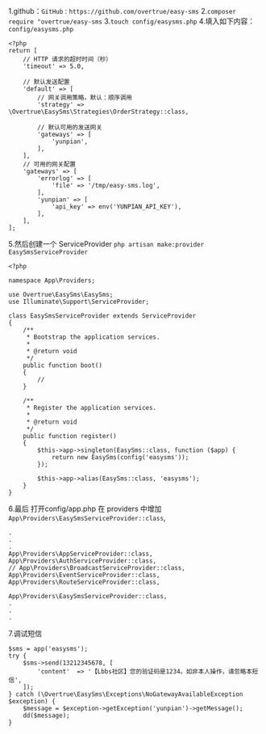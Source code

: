 1.github：`GitHub：https://github.com/overtrue/easy-sms`
2.`composer require "overtrue/easy-sms`
3.`touch config/easysms.php`
4.填入如下内容：`config/easysms.php`
```
<?php
return [
    // HTTP 请求的超时时间（秒）
    'timeout' => 5.0,

    // 默认发送配置
    'default' => [
        // 网关调用策略，默认：顺序调用
        'strategy' => \Overtrue\EasySms\Strategies\OrderStrategy::class,

        // 默认可用的发送网关
        'gateways' => [
            'yunpian',
        ],
    ],
    // 可用的网关配置
    'gateways' => [
        'errorlog' => [
            'file' => '/tmp/easy-sms.log',
        ],
        'yunpian' => [
            'api_key' => env('YUNPIAN_API_KEY'),
        ],
    ],
];
```
5.然后创建一个 ServiceProvider
`php artisan make:provider EasySmsServiceProvider`
```
<?php

namespace App\Providers;

use Overtrue\EasySms\EasySms;
use Illuminate\Support\ServiceProvider;

class EasySmsServiceProvider extends ServiceProvider
{
    /**
     * Bootstrap the application services.
     *
     * @return void
     */
    public function boot()
    {
        //
    }

    /**
     * Register the application services.
     *
     * @return void
     */
    public function register()
    {
        $this->app->singleton(EasySms::class, function ($app) {
            return new EasySms(config('easysms'));
        });

        $this->app->alias(EasySms::class, 'easysms');
    }
}
```
6.最后 打开config/app.php 在 providers 中增加 `App\Providers\EasySmsServiceProvider::class`,
```
.
.
.
App\Providers\AppServiceProvider::class,
App\Providers\AuthServiceProvider::class,
// App\Providers\BroadcastServiceProvider::class,
App\Providers\EventServiceProvider::class,
App\Providers\RouteServiceProvider::class,

App\Providers\EasySmsServiceProvider::class,
.
.
.
```
7.调试短信
```
$sms = app('easysms');
try {
    $sms->send(13212345678, [
        'content'  => '【Lbbs社区】您的验证码是1234。如非本人操作，请忽略本短信',
    ]);
} catch (\Overtrue\EasySms\Exceptions\NoGatewayAvailableException $exception) {
    $message = $exception->getException('yunpian')->getMessage();
    dd($message);
}
```
